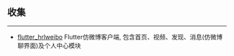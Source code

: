 ## 收集
------

* [flutter_hrlweibo](https://github.com/huangruiLearn/flutter_hrlweibo) Flutter仿微博客户端, 包含首页、视频、发现、消息(仿微博聊界面)及个人中心模块